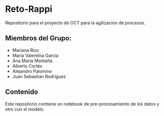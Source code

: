# Reto-Rappi
Repositorio para el proyecto de OCT para la agilización de procesos.

## Miembros del Grupo:

- Mariana Rizo 
- María Valentina García
- Ana María Montaña
- Alberto Cortés
- Alejandro Palomino
- Juan Sebastian Rodríguez

## Contenido
Este repositorio contiene un notebook de pre-procesamiento de los datos y otro con el modelo


